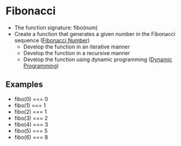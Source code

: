 # Fibonacci

- The function signature: fibo(num)
- Create a function that generates a given number in the Fibonacci sequence ([Fibonacci Number](https://en.wikipedia.org/wiki/Fibonacci_number))
  - Develop the function in an iterative manner
  - Develop the function in a recursive manner
  - Develop the function using dynamic programming ([Dynamic Programming](https://en.wikipedia.org/wiki/Dynamic_programming))

## Examples

- fibo(0) === 0
- fibo(1) === 1
- fibo(2) === 1
- fibo(3) === 2
- fibo(4) === 3
- fibo(5) === 5
- fibo(6) === 8
